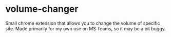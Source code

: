 # volume-changer

Small chrome extension that allows you to change the volume of specific site. Made primarily for my own use on MS Teams, so it may be a bit buggy.
